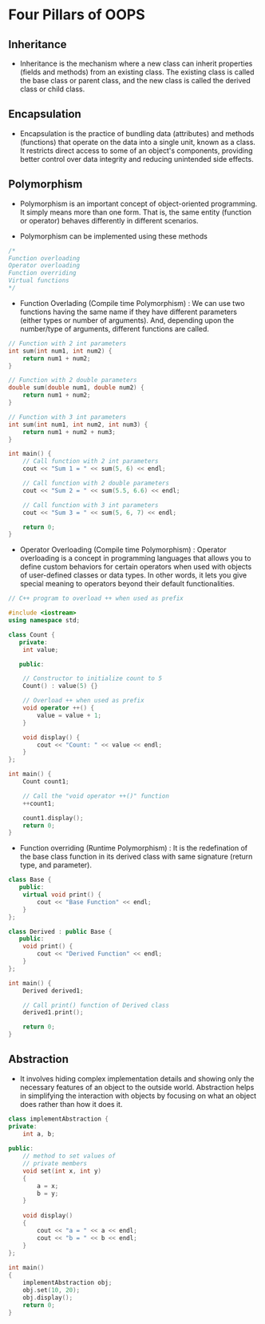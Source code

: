 # Four Pillars of OOPS

## Inheritance

- Inheritance is the mechanism where a new class can inherit properties (fields and methods) from an existing class. The existing class is called the base class or parent class, and the new class is called the derived class or child class.

## Encapsulation

- Encapsulation is the practice of bundling data (attributes) and methods (functions) that operate on the data into a single unit, known as a class. It restricts direct access to some of an object's components, providing better control over data integrity and reducing unintended side effects.

## Polymorphism

- Polymorphism is an important concept of object-oriented programming. It simply means more than one form. That is, the same entity (function or operator) behaves differently in different scenarios. 

- Polymorphism can be implemented using these methods
```cpp
/*
Function overloading
Operator overloading
Function overriding
Virtual functions
*/
```
- Function Overlading (Compile time Polymorphism) : We can use two functions having the same name if they have different parameters (either types or number of arguments). And, depending upon the number/type of arguments, different functions are called. 

```cpp
// Function with 2 int parameters
int sum(int num1, int num2) {
    return num1 + num2;
}

// Function with 2 double parameters
double sum(double num1, double num2) {
    return num1 + num2;
}

// Function with 3 int parameters
int sum(int num1, int num2, int num3) {
    return num1 + num2 + num3;
}

int main() {
    // Call function with 2 int parameters
    cout << "Sum 1 = " << sum(5, 6) << endl;

    // Call function with 2 double parameters
    cout << "Sum 2 = " << sum(5.5, 6.6) << endl;

    // Call function with 3 int parameters
    cout << "Sum 3 = " << sum(5, 6, 7) << endl;

    return 0;
}
```

- Operator Overloading (Compile time Polymorphism) : Operator overloading is a concept in programming languages that allows you to define custom behaviors for certain operators when used with objects of user-defined classes or data types. In other words, it lets you give special meaning to operators beyond their default functionalities.

```cpp
// C++ program to overload ++ when used as prefix

#include <iostream>
using namespace std;

class Count {
   private:
    int value;

   public:

    // Constructor to initialize count to 5
    Count() : value(5) {}

    // Overload ++ when used as prefix
    void operator ++() {
        value = value + 1;
    }

    void display() {
        cout << "Count: " << value << endl;
    }
};

int main() {
    Count count1;

    // Call the "void operator ++()" function
    ++count1;

    count1.display();
    return 0;
}
```

- Function overriding (Runtime Polymorphism) : It is the redefination of the base class function in its derived class with same signature (return type, and parameter).

```cpp
class Base {
   public:
    virtual void print() {
        cout << "Base Function" << endl;
    }
};

class Derived : public Base {
   public:
    void print() {
        cout << "Derived Function" << endl;
    }
};

int main() {
    Derived derived1;

    // Call print() function of Derived class
    derived1.print();

    return 0;
}
```

## Abstraction

-  It involves hiding complex implementation details and showing only the necessary features of an object to the outside world. Abstraction helps in simplifying the interaction with objects by focusing on what an object does rather than how it does it.

```cpp
class implementAbstraction {
private:
    int a, b;
 
public:
    // method to set values of
    // private members
    void set(int x, int y)
    {
        a = x;
        b = y;
    }
 
    void display()
    {
        cout << "a = " << a << endl;
        cout << "b = " << b << endl;
    }
};
 
int main()
{
    implementAbstraction obj;
    obj.set(10, 20);
    obj.display();
    return 0;
}
```


